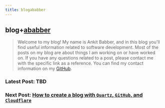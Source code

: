 ```yaml
---
title: blogababber 
---
```

## blog+[ababber](https://github.com/ababber)

> Welcome to my blog! My name is Ankit Babber, and in this blog you'll find useful information related to software development. Most of the posts on my blog are about things I am working on or have worked on. If you have any questions related to a post, please contact me with the specific link as a reference. You can find my contact information on my [GitHub](https://github.com/ababber).

### Latest Post: TBD

### Next Post: [How to create a blog with `Quartz`, `GitHub`, and `Cloudflare`](./2025/02/06-how-to-create-a-blog-with-quartz-github-and-cloudflare.md)
